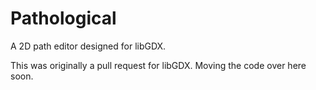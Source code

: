 Pathological
============

A 2D path editor designed for libGDX.

This was originally a pull request for libGDX.  Moving the code over here soon.
